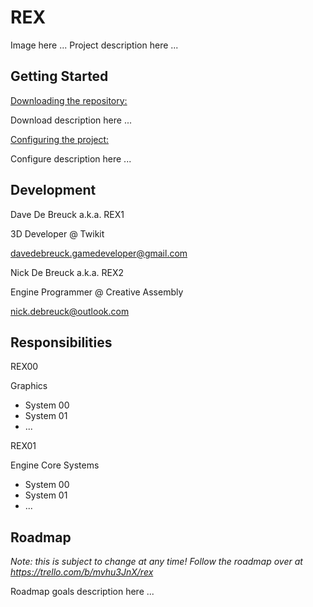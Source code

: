 # REX

Image here ...
Project description here ...



## Getting Started



<u>Downloading the repository:</u>

Download description here ...

<u>Configuring the project:</u>

Configure description here ...



## Development 

Dave De Breuck a.k.a. REX1

3D Developer @ Twikit

davedebreuck.gamedeveloper@gmail.com

Nick De Breuck a.k.a. REX2

Engine Programmer @ Creative Assembly

nick.debreuck@outlook.com



## Responsibilities

REX00

Graphics

- System 00
- System 01
- ...

REX01

Engine Core Systems

- System 00
- System 01
- ...

## Roadmap

*Note: this is subject to change at any time! Follow the roadmap over at https://trello.com/b/mvhu3JnX/rex*

Roadmap goals description here ...
